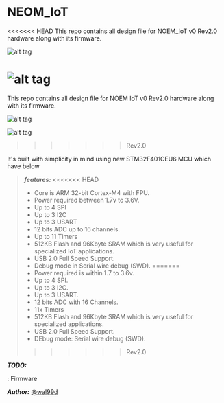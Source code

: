 NEOM_IoT
=======
<<<<<<< HEAD
This repo contains all design file for NOEM_IoT v0 Rev2.0 hardware along with its firmware. 

![alt tag](http://image.ibb.co/heG74m/Screen_Shot_2017_12_25_at_5_53_08_PM.png)

![alt tag](http://image.ibb.co/iXYtc6/Screen_Shot_2017_12_25_at_5_53_39_PM.png)
=======
This repo contains all design file for NOEM IoT v0 Rev2.0 hardware along with its firmware. 

![alt tag](https://camo.githubusercontent.com/4b4bc4b66c9140d5ae906b0018665d6947a455e3/687474703a2f2f696d6167652e6962622e636f2f68654737346d2f53637265656e5f53686f745f323031375f31325f32355f61745f355f35335f30385f504d2e706e67)

![alt tag](https://camo.githubusercontent.com/ff9740f0154d3c3c9fcb55f074ddd9aa201564e7/687474703a2f2f696d6167652e6962622e636f2f6958597463362f53637265656e5f53686f745f323031375f31325f32355f61745f355f35335f33395f504d2e706e67)
>>>>>>> Rev2.0


It's built with simplicity in mind using new STM32F401CEU6 MCU which have below 
> ***features:***
<<<<<<< HEAD
> - Core is ARM 32-bit Cortex-M4 with FPU.
> - Power required between 1.7v to 3.6V.
> - Up to 4 SPI
> - Up to 3 I2C
> - Up to 3 USART
> - 12 bits ADC up to 16 channels.
> - Up to 11 Timers
> - 512KB Flash and 96Kbyte SRAM which is very useful for specialized IoT applications.
> - USB 2.0 Full Speed Support.
> - Debug mode in Serial wire debug (SWD).
=======
> - Power required is within 1.7 to 3.6v.
> - Up to 4 SPI.
> - Up to 3 I2C.
> - Up to 3 USART.
> - 12 bits ADC with 16 Channels.
> - 11x Timers
> - 512KB Flash and 96Kbyte SRAM which is very useful for specialized applications.
> - USB 2.0 Full Speed Support.
> - DEbug mode: Serial wire debug (SWD).
>>>>>>> Rev2.0

***TODO:***

: Firmware

***Author:***
[@wal99d](https://twitter.com/wal99d)
